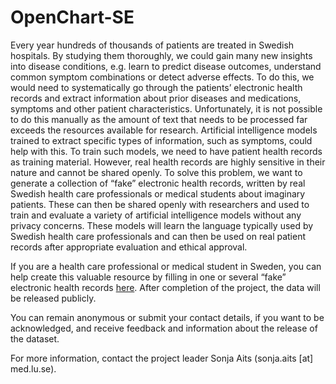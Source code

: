 # OpenChart-SE

Every year hundreds of thousands of patients are treated in Swedish hospitals. By studying them thoroughly, we could gain many new insights into disease conditions, e.g. learn to predict disease outcomes, understand common symptom combinations or detect adverse effects. To do this, we would need to systematically go through the patients’ electronic health records and extract information about prior diseases and medications, symptoms and other patient characteristics. Unfortunately, it is not possible to do this manually as the amount of text that needs to be processed far exceeds the resources available for research.
Artificial intelligence models trained to extract specific types of information, such as symptoms, could help with this. To train such models, we need to have patient health records as training material. However, real health records are highly sensitive in their nature and cannot be shared openly. To solve this problem, we want to generate a collection of “fake” electronic health records, written by real Swedish health care professionals or medical students about imaginary patients. These can then be shared openly with researchers and used to train and evaluate a variety of artificial intelligence models without any privacy concerns. These models will learn the language typically used by Swedish health care professionals and can then be used on real patient records after appropriate evaluation and ethical approval.

If you are a health care professional or medical student in Sweden, you can help create this valuable resource by filling in one or several “fake” electronic health records [here](http://openchart.noacs.io). After completion of the project, the data will be released publicly.

You can remain anonymous or submit your contact details, if you want to be acknowledged, and receive feedback and information about the release of the dataset.

For more information, contact the project leader Sonja Aits (sonja.aits [at] med.lu.se).
